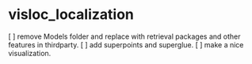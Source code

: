 # visloc_localization

[ ]  remove Models folder and replace with retrieval packages and other features in thirdparty.
[ ]  add superpoints and superglue.
[ ]  make a nice visualization.